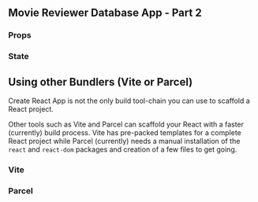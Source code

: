 ## Movie Reviewer Database App - Part 2


### Props



### State





## Using other Bundlers (Vite or Parcel)

Create React App is not the only build tool-chain you can use to scaffold a React project.

Other tools such as Vite and Parcel can scaffold your React with a faster (currently) build process. Vite has pre-packed templates for a complete React project while Parcel (currently)
needs a manual installation of the ```react``` and ```react-dom``` packages and creation of a few files to get going.

### Vite



### Parcel

